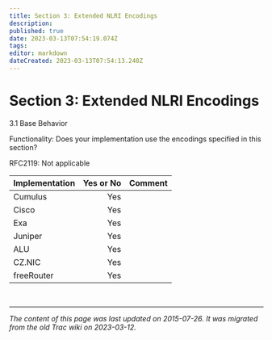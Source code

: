 ```yaml
---
title: Section 3: Extended NLRI Encodings 
description: 
published: true
date: 2023-03-13T07:54:19.074Z
tags: 
editor: markdown
dateCreated: 2023-03-13T07:54:13.240Z
---
```


# Section 3: Extended NLRI Encodings 

3.1 Base Behavior

Functionality: Does your implementation use the encodings specified in this section?

   RFC2119: Not applicable

|  Implementation  | Yes or No |  Comment   |
|------------------|----------:|------------|
|  Cumulus         |  Yes      |            |
|  Cisco           |  Yes      |            |
|  Exa             |  Yes      |            |
|  Juniper         |  Yes      |            |
|  ALU             |  Yes      |            |
|  CZ.NIC          |  Yes      |            |
|  freeRouter      |  Yes      |            |



&nbsp;
&nbsp;
&nbsp;

---

*The content of this page was last updated on 2015-07-26. It was migrated from the old Trac wiki on 2023-03-12.*
